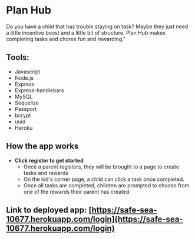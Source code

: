 # Plan Hub
Do you have a child that has trouble staying on task? Maybe they just need a little incentive boost and a little bit of structure.  Plan Hub makes completing tasks and chores fun and rewarding."

## Tools:
* Javascript
* Node.js
* Express
* Express-handlebars
* MySQL
* Sequelize
* Passport
* bcrypt
* uuid
* Heroku

## How the app works

* **Click register to get started** 
    * Once a parent registers, they will be brought to a page to create tasks and rewards
    * On the kid's corner page, a child can click a task once completed.
    * Once all tasks are completed, children are prompted to choose from one of the rewards their parent has created.

## Link to deployed app: [https://safe-sea-10677.herokuapp.com/login](https://safe-sea-10677.herokuapp.com/login)

